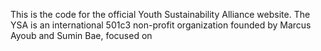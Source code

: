 This is the code for the official Youth Sustainability Alliance website. The YSA is an international 501c3 non-profit organization founded by Marcus Ayoub and Sumin Bae, focused on 
